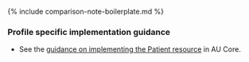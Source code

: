 {% include comparison-note-boilerplate.md %}

### Profile specific implementation guidance
- See the [guidance on implementing the Patient resource](https://build.fhir.org/ig/hl7au/au-fhir-core/StructureDefinition-au-core-patient.html#profile-specific-implementation-guidance) in AU Core.


